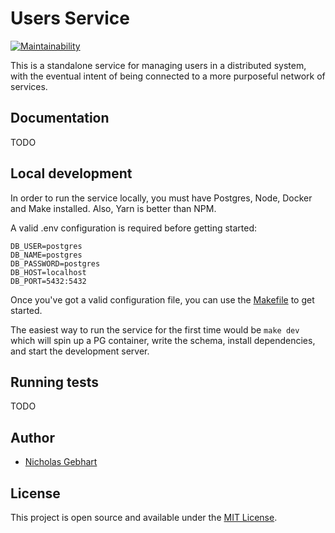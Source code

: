 # Users Service

[![Maintainability](https://api.codeclimate.com/v1/badges/1085a7c8e0eac2e53638/maintainability)](https://codeclimate.com/github/gebhartn/user-service/maintainability)

This is a standalone service for managing users in a distributed system, with the eventual intent of being connected to a more purposeful network of services.

## Documentation

TODO

## Local development

In order to run the service locally, you must have Postgres, Node, Docker and Make installed. Also, Yarn is better than NPM.

A valid .env configuration is required before getting started:

```
DB_USER=postgres
DB_NAME=postgres
DB_PASSWORD=postgres
DB_HOST=localhost
DB_PORT=5432:5432
```

Once you've got a valid configuration file, you can use the [Makefile](Makefile) to get started.

The easiest way to run the service for the first time would be `make dev` which will spin up a PG container, write the schema, install dependencies, and start the development server.

## Running tests

TODO

## Author

- [Nicholas Gebhart](https://nicholasgebhart.com)

## License

This project is open source and available under the [MIT License](LICENSE).
